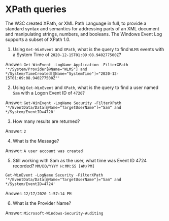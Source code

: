 # XPath queries

The W3C created XPath, or XML Path Language in full, to provide a standard syntax and semantics for addressing parts 
of an XML document and manipulating strings, numbers, and booleans. The Windows Event Log supports a subset of XPath 1.0.

1. Using `Get-WinEvent` and `XPath`, what is the query to find `WLMS` events with a System Time of `2020-12-15T01:09:08.940277500Z`?

Answer: `Get-WinEvent -LogName Application -FilterXPath '*/System/Provider[@Name="WLMS"] and */System/TimeCreated[@Name="SystemTime"]="2020-12-15T01:09:08.940277500Z"'`

2. Using `Get-WinEvent` and `XPath`, what is the query to find a user named `Sam` with a Logon Event ID of `4720`?

Answer: `Get-WinEvent -LogName Security -FilterXPath '*/EventData/Data[@Name="TargetUserName"]="Sam" and */System/EventID=4720'`

3. How many results are returned?

Answer: `2`

4. What is the Message?

Answer: `A user account was created`

5. Still working with Sam as the user, what time was Event ID 4724 recorded? `MM/DD/YYYY H:MM:SS [AM/PM]`

```text
Get-WinEvent -LogName Security -FilterXPath '*/EventData/Data[@Name="TargetUserName"]="Sam" and */System/EventID=4724'
```

Answer: `12/17/2020 1:57:14 PM`

6. What is the Provider Name?

Answer: `Microsoft-Windows-Security-Auditing`